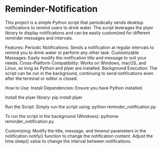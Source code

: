 # Reminder-Notification
This project is a simple Python script that periodically sends desktop notifications to remind users to drink water. The script leverages the plyer library to display notifications and can be easily customized for different reminder messages and intervals.

Features:
Periodic Notifications: Sends a notification at regular intervals to remind you to drink water or perform any other task.
Customizable Messages: Easily modify the notification title and message to suit your needs.
Cross-Platform Compatibility: Works on Windows, macOS, and Linux, as long as Python and plyer are installed.
Background Execution: The script can be run in the background, continuing to send notifications even after the terminal or editor is closed.

How to Use:
Install Dependencies:
Ensure you have Python installed.

Install the plyer library:
pip install plyer

Run the Script:
Simply run the script using:
python reminder_notification.py

To run the script in the background (Windows):
pythonw reminder_notification.py

Customizing:
Modify the title, message, and timeout parameters in the notification.notify() function to change the notification content.
Adjust the time.sleep() value to change the interval between notifications.
